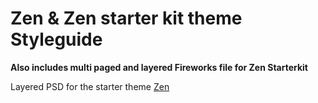 Zen & Zen starter kit theme Styleguide
======================================

**Also includes multi paged and layered Fireworks file for Zen Starterkit**


Layered PSD for the starter theme [Zen](http://drupal.org/project/zen)